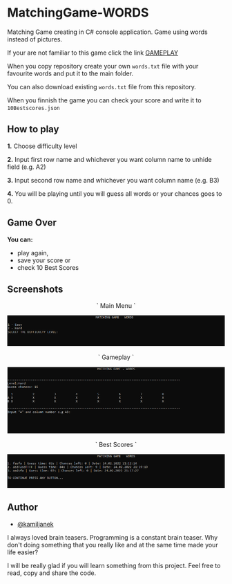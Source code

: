 
# MatchingGame-WORDS

Matching Game creating in C# console application. 
Game using words instead of pictures.

If your are not familiar to this game click the link [GAMEPLAY](https://www.youtube.com/results?search_query=matching+game+gameplay)

When you copy repository create your own `words.txt` file with your favourite words and put it to the main folder.

You can also download existing `words.txt` file from this repository.

When you finnish the game you can check your score and write it to `10Bestscores.json`



## How to play

**1.** Choose difficulty level 

**2.** Input first row name and whichever you want column name to unhide field (e.g. A2) 

**3.** Input second row name and whichever you want column name (e.g. B3) 

**4.** You will be playing until you will guess all words or your chances goes to 0. 

## Game Over

**You can:**
- play again, 
- save your score or
- check 10 Best Scores 

## Screenshots
<p align="center">
  `
   Main Menu
`
  </p>
<img src="MatchingGame-WORDS/MatchingGame-WORDS/Screenshots/mainMenu.png">


<p align="center">
  `
  Gameplay
`
  </p>
<img src="MatchingGame-WORDS/MatchingGame-WORDS/Screenshots/gameplay.png">


<p align="center">
  `
  Best Scores
`
  </p>
<img src="MatchingGame-WORDS/MatchingGame-WORDS/Screenshots/bestScores.png">



## Author

- [@kamiljanek](https://github.com/kamiljanek)

I always loved brain teasers. Programming is a constant brain teaser. 
Why don't doing something that you really like and at the same time made your life easier? 

I will be really glad if you will learn something from this project.
Feel free to read, copy and share the code.
